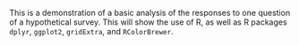 This is a demonstration of a basic analysis of the responses to one question of a hypothetical survey. This will show the use of R, as well as R packages `dplyr`, `ggplot2`, `gridExtra`, and `RColorBrewer`.
